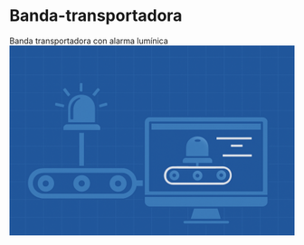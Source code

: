 # Banda-transportadora
Banda transportadora con alarma lumínica 
![Image Alt](https://github.com/PedroSilva2612/Banda-transportadora/blob/e2fa9716c96f297fc82b5ff259020c59bfc1050d/Sistema%20de%20cinta%20con%20alerta%20luminica.png)
